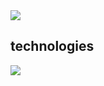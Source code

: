 
<img src="hello_world.gif"/>

## technologies
<img src="https://skillicons.dev/icons?i=vscode,python,flask,html,css,mongodb,bootstrap,md,discord,github,linux"/>
